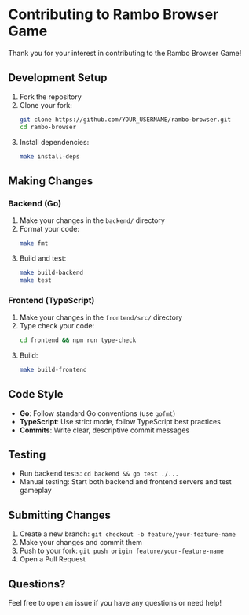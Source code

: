 # Contributing to Rambo Browser Game

Thank you for your interest in contributing to the Rambo Browser Game!

## Development Setup

1. Fork the repository
2. Clone your fork:
   ```bash
   git clone https://github.com/YOUR_USERNAME/rambo-browser.git
   cd rambo-browser
   ```
3. Install dependencies:
   ```bash
   make install-deps
   ```

## Making Changes

### Backend (Go)

1. Make your changes in the `backend/` directory
2. Format your code:
   ```bash
   make fmt
   ```
3. Build and test:
   ```bash
   make build-backend
   make test
   ```

### Frontend (TypeScript)

1. Make your changes in the `frontend/src/` directory
2. Type check your code:
   ```bash
   cd frontend && npm run type-check
   ```
3. Build:
   ```bash
   make build-frontend
   ```

## Code Style

- **Go**: Follow standard Go conventions (use `gofmt`)
- **TypeScript**: Use strict mode, follow TypeScript best practices
- **Commits**: Write clear, descriptive commit messages

## Testing

- Run backend tests: `cd backend && go test ./...`
- Manual testing: Start both backend and frontend servers and test gameplay

## Submitting Changes

1. Create a new branch: `git checkout -b feature/your-feature-name`
2. Make your changes and commit them
3. Push to your fork: `git push origin feature/your-feature-name`
4. Open a Pull Request

## Questions?

Feel free to open an issue if you have any questions or need help!
